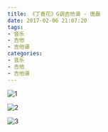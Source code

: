 ```yaml
---
title: 《丁香花》G调吉他谱 - 唐磊
date: 2017-02-06 21:07:20
tags:
- 音乐
- 吉他
- 吉他谱
categories:
- 音乐
- 吉他
- 吉他谱
---
```


![1](http://data.17jita.com/attachment/portal/201506/21/212131n10se5513k3hkc3w.png)

<!--more-->

![2](http://data.17jita.com/attachment/portal/201506/21/212138bt5afemfquf17fbd.png)

![3](http://data.17jita.com/attachment/portal/201506/21/212217coolkggoxftrxzkx.png)